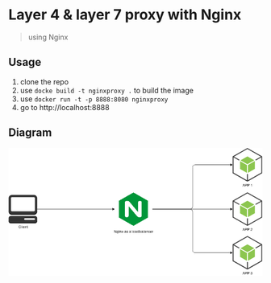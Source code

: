 <!-- @format -->

# Layer 4 & layer 7 proxy with Nginx

> using Nginx

## Usage

1. clone the repo
2. use `docke build -t nginxproxy .` to build the image
3. use `docker run -t -p 8888:8080 nginxproxy`
4. go to http://localhost:8888

## Diagram

<p align="center">
  <img alt="Diagram" src="./diagram.png">
</p>
